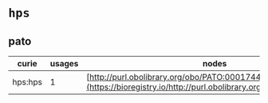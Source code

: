# `hps`
## pato
| curie   |   usages | nodes                                                                                                             |
|---------|----------|-------------------------------------------------------------------------------------------------------------------|
| hps:hps |        1 | [http://purl.obolibrary.org/obo/PATO:0001744](https://bioregistry.io/http://purl.obolibrary.org/obo/PATO:0001744) |
